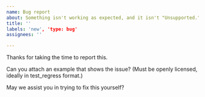 ```yaml
---
name: Bug report
about: Something isn't working as expected, and it isn't "Unsupported." (Note our contributor agreement at https://github.com/verilator/verilator/.github/blob/master/CONTRIBUTING.adoc)
title: ''
labels: 'new', 'type: bug'
assignees: ''

---
```


Thanks for taking the time to report this.

Can you attach an example that shows the issue?  (Must be openly licensed, ideally in test_regress format.)

May we assist you in trying to fix this yourself?
